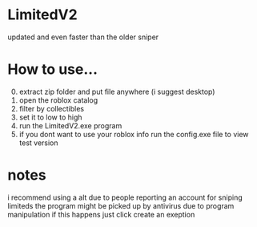 # LimitedV2
updated and even faster than the older sniper

# How to use...

0. extract zip folder and put file anywhere (i suggest desktop)
1. open the roblox catalog
2. filter by collectibles
3. set it to low to high
4. run the LimitedV2.exe program 
5. if you dont want to use your roblox info run the config.exe file to view test version

# notes

i recommend using a alt due to people reporting an account for sniping limiteds
the program might be picked up by antivirus due to program manipulation if this happens just click create an exeption


